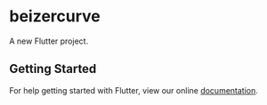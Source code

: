 # beizercurve

A new Flutter project.

## Getting Started

For help getting started with Flutter, view our online
[documentation](https://flutter.io/).
